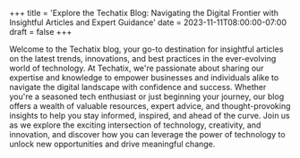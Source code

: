 +++
title = 'Explore the Techatix Blog: Navigating the Digital Frontier with Insightful Articles and Expert Guidance'
date = 2023-11-11T08:00:00-07:00
draft = false
+++

Welcome to the Techatix blog, your go-to destination for insightful articles on the latest trends, innovations, and best practices in the ever-evolving world of technology. At Techatix, we're passionate about sharing our expertise and knowledge to empower businesses and individuals alike to navigate the digital landscape with confidence and success. Whether you're a seasoned tech enthusiast or just beginning your journey, our blog offers a wealth of valuable resources, expert advice, and thought-provoking insights to help you stay informed, inspired, and ahead of the curve. Join us as we explore the exciting intersection of technology, creativity, and innovation, and discover how you can leverage the power of technology to unlock new opportunities and drive meaningful change.
